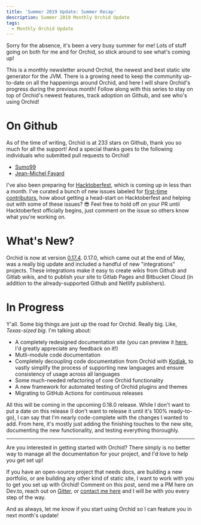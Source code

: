 ```yaml
---
title: 'Summer 2019 Update: Summer Recap'
description: Summer 2019 Monthly Orchid Update
tags: 
  - Monthly Orchid Update
---
```


Sorry for the absence, it's been a very busy summer for me! Lots of stuff going on both for me and for Orchid, so stick around to see what's coming up!

This is a monthly newsletter around Orchid, the newest and best static site generator for the JVM. There is a growing need to keep the community up-to-date on all the happenings around Orchid, and here I will share Orchid's progress during the previous month! Follow along with this series to stay on top of Orchid's newest features, track adoption on Github, and see who's using Orchid!

# On Github

As of the time of writing, Orchid is at 233 stars on Github, thank you so much for all the support! And a special thanks goes to the following individuals who submitted pull requests to Orchid!

- [Sumo99](https://github.com/Sumo99)
- [Jean-Michel Fayard](https://github.com/jmfayard)

I've also been preparing for [Hacktoberfest](https://hacktoberfest.digitalocean.com), which is coming up in less than a month. I've curated a bunch of new issues labeled for [first-time contributors](https://github.com/JavaEden/Orchid/issues?q=is%3Aissue+is%3Aopen+sort%3Aupdated-desc+label%3A"Good+First+Issue"), how about getting a head-start on Hacktoberfest and helping out with some of these issues? 😎 Feel free to hold off on your PR until Hacktoberfest officially begins, just comment on the issue so others know what you're working on.

# What's New?

Orchid is now at version [0.17.4](https://github.com/JavaEden/Orchid/releases/tag/0.17.4). 0.17.0, which came out at the end of May, was a really big update and included a handful of new "integrations" projects. These integrations make it easy to create wikis from Github and Gitlab wikis, and to publish your site to Gitlab Pages and Bitbucket Cloud (in addition to the already-supported Github and Netlify publishers). 

# In Progress

Y'all. Some big things are just up the road for Orchid. Really big. Like, _Texas-sized big_. I'm talking about:

- A completely redesigned documentation site (you can preview it [here](https://new-docs--orchid.netlify.com), I'd greatly appreciate any feedback on it!)
- Mutli-module code documentation
- Completely decoupling code documentation from Orchid with [Kodiak](https://github.com/copper-leaf/kodiak), to vastly simplify the process of supporting new languages and ensure consistency of usage across all languages
- Some much-needed refactoring of core Orchid functionality
- A new framework for automated testing of Orchid plugins and themes
- Migrating to GitHub Actions for continuous releases

All this will be coming in the upcoming 0.18.0 release. While I don't want to put a date on this release (I don't want to release it until it's 100% ready-to-go), I can say that I'm nearly code-complete with the changes I wanted to add. From here, it's mostly just adding the finishing touches to the new site, documenting the new functionality, and testing everything thoroughly. 

---

Are you interested in getting started with Orchid? There simply is no better way to manage all the documentation for your project, and I'd love to help you get set up! 

If you have an open-source project that needs docs, are building a new portfolio, or are building any other kind of static site, I want to work with you to get you set up with Orchid! Comment on this post, send me a PM here on Dev.to, reach out on [Gitter](https://gitter.im/JavaEden/Orchid), or [contact me here](https://www.caseyjbrooks.com/contact/) and I will be with you every step of the way.

And as always, let me know if you start using Orchid so I can feature you in next month's update!
